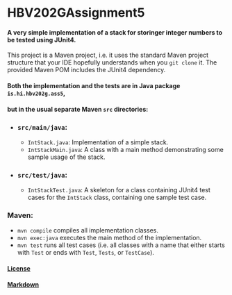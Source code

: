 # HBV202GAssignment5
#### A very simple implementation of a stack for storinger integer numbers to be tested using JUnit4.

This project is a Maven project, i.e. it uses the standard Maven project structure that your IDE hopefully understands when you `git clone` it. The provided Maven POM includes the JUnit4 dependency.

#### Both the implementation and the tests are in Java package `is.hi.hbv202g.ass5`, 
#### but in the usual separate Maven `src` directories:

- ### `src/main/java`:
  - `IntStack.java`: Implementation of a simple stack.
  - `IntStackMain.java`: A class with a main method demonstrating some sample usage of the stack.

- ### `src/test/java`:
  - `IntStackTest.java`: A skeleton for a class containing JUnit4 test cases for the `IntStack` class, containing one sample test case.

### Maven:

- `mvn compile` compiles all implementation classes.
- `mvn exec:java` executes the main method of the implementation.
- `mvn test` runs all test cases (i.e. all classes with a name that either starts with `Test` or ends with `Test`, `Tests`, or `TestCase`).

#### [License](C:\Users\rober\HBV202G\HBV202GAssignment10\LICENSE)
#### [Markdown](C:\Users\rober\HBV202G\HBV202GAssignment10\src\site\markdown\Markdown.md)